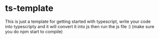 # ts-template
This is just a template for getting started with typescript, write your code into typescripty and it will convert it into js then run the js file :) (make sure you do npm start to compile)
